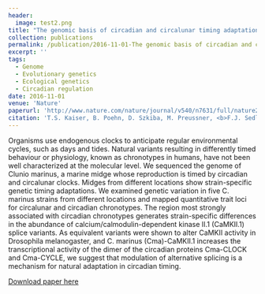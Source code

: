 ```yaml
---
header:
  image: test2.png
title: "The genomic basis of circadian and circalunar timing adaptations in a midge"
collection: publications
permalink: /publication/2016-11-01-The genomic basis of circadian and circalunar timing adaptations in a midge
excerpt: ''
tags:
  - Genome 
  - Evolutionary genetics 
  - Ecological genetics 
  - Circadian regulation
date: 2016-11-01
venue: 'Nature'
paperurl: 'http://www.nature.com/nature/journal/v540/n7631/full/nature20151.html'
citation: 'T.S. Kaiser, B. Poehn, D. Szkiba, M. Preussner, <b>F.J. Sedlazeck</b>, A. Zrim, T. Neumann, L. Nguyen, A.J. Betancourt, T. Hummel, H. Vogel, S. Dorner, F. Heyd, A. von Haeseler, K. Tessmar- Raible (2016). &quot;The genomic basis of circadian and circalunar timing adaptations in a midge.&quot; <i>Nature</i>. 540, 69–73.'
---
```



Organisms use endogenous clocks to anticipate regular environmental cycles, such as days and tides. Natural variants resulting in differently timed behaviour or physiology, known as chronotypes in humans, have not been well characterized at the molecular level. We sequenced the genome of Clunio marinus, a marine midge whose reproduction is timed by circadian and circalunar clocks. Midges from different locations show strain-specific genetic timing adaptations. We examined genetic variation in five C. marinus strains from different locations and mapped quantitative trait loci for circalunar and circadian chronotypes. The region most strongly associated with circadian chronotypes generates strain-specific differences in the abundance of calcium/calmodulin-dependent kinase II.1 (CaMKII.1) splice variants. As equivalent variants were shown to alter CaMKII activity in Drosophila melanogaster, and C. marinus (Cma)-CaMKII.1 increases the transcriptional activity of the dimer of the circadian proteins Cma-CLOCK and Cma-CYCLE, we suggest that modulation of alternative splicing is a mechanism for natural adaptation in circadian timing.


[Download paper here](http://www.nature.com/nature/journal/v540/n7631/full/nature20151.html)

